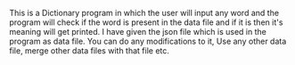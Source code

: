 This is a Dictionary program in which the user will input any word and the program will check if the word is present in the data file and if it is then it's meaning will get printed.
I have given the json file which is used in the program as data file.
You can do any modifications to it, Use any other data file, merge other data files with that file etc.
